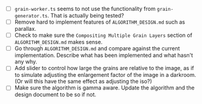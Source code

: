 - [ ] `grain-worker.ts` seems to not use the functionality from `grain-generator.ts`. That is actually being tested?
- [ ] Remove hard to implement features of `ALGORITHM_DESIGN.md` such as parallax.
- [ ] Check to make sure the `Compositing Multiple Grain Layers` section of `ALGORITHM_DESIGN.md` makes sense.
- [ ] Go through `ALGORITHM_DESIGN.md` and compare against the current implementation. Describe what has been implemented and what hasn't any why.
- [ ] Add slider to control how large the grains are relative to the image, as if to simulate adjusting the enlargement factor of the image in a darkroom. (Or will this have the same effect as adjusting the iso?)
- [ ] Make sure the algorithm is gamma aware. Update the algorithm and the design document to be so if not.
